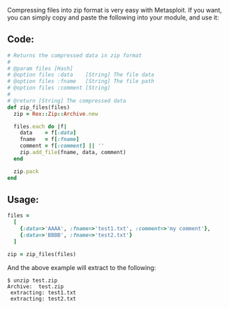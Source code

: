 Compressing files into zip format is very easy with Metasploit. If you want, you can simply copy and paste the following into your module, and use it:

## Code:

```ruby
# Returns the compressed data in zip format
#
# @param files [Hash]
# @option files :data    [String] The file data
# @option files :fname   [String] The file path
# @option files :comment [String]
#
# @return [String] The compressed data
def zip_files(files)
  zip = Rex::Zip::Archive.new

  files.each do |f|
    data    = f[:data]
    fname   = f[:fname]
    comment = f[:comment] || ''
    zip.add_file(fname, data, comment)
  end

  zip.pack
end
```

## Usage:

```ruby
files =
  [
    {:data=>'AAAA', :fname=>'test1.txt', :comment=>'my comment'},
    {:data=>'BBBB', :fname=>'test2.txt'}
  ]

zip = zip_files(files)
```

And the above example will extract to the following:

```
$ unzip test.zip 
Archive:  test.zip
 extracting: test1.txt               
 extracting: test2.txt
```